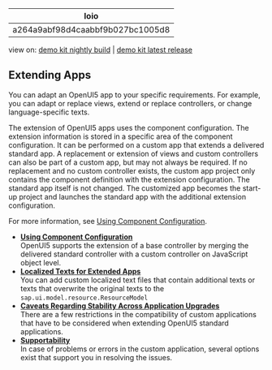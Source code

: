 <!-- loioa264a9abf98d4caabbf9b027bc1005d8 -->

| loio |
| -----|
| a264a9abf98d4caabbf9b027bc1005d8 |

<div id="loio">

view on: [demo kit nightly build](https://sdk.openui5.org/nightly/#/topic/a264a9abf98d4caabbf9b027bc1005d8) | [demo kit latest release](https://sdk.openui5.org/topic/a264a9abf98d4caabbf9b027bc1005d8)</div>

## Extending Apps

You can adapt an OpenUI5 app to your specific requirements. For example, you can adapt or replace views, extend or replace controllers, or change language-specific texts.

The extension of OpenUI5 apps uses the component configuration. The extension information is stored in a specific area of the component configuration. It can be performed on a custom app that extends a delivered standard app. A replacement or extension of views and custom controllers can also be part of a custom app, but may not always be required. If no replacement and no custom controller exists, the custom app project only contains the component definition with the extension configuration. The standard app itself is not changed. The customized app becomes the start-up project and launches the standard app with the additional extension configuration.

For more information, see [Using Component Configuration](Using_Component_Configuration_c264d66.md).

-   **[Using Component Configuration](Using_Component_Configuration_c264d66.md "OpenUI5 supports the
			extension of a base controller by merging the delivered standard controller with a
			custom controller on JavaScript object level.")**  
OpenUI5 supports the extension of a base controller by merging the delivered standard controller with a custom controller on JavaScript object level.
-   **[Localized Texts for Extended Apps](Localized_Texts_for_Extended_Apps_2edc3f9.md "You can add custom localized text files that contain additional texts or texts that
		overwrite the original texts to the sap.ui.model.resource.ResourceModel
	")**  
You can add custom localized text files that contain additional texts or texts that overwrite the original texts to the `sap.ui.model.resource.ResourceModel` 
-   **[Caveats Regarding Stability Across Application Upgrades](Caveats_Regarding_Stability_Across_Application_Upgrades_aef3384.md "There are a few restrictions in the compatibility of custom applications that have to be
		considered when extending OpenUI5 standard applications.")**  
There are a few restrictions in the compatibility of custom applications that have to be considered when extending OpenUI5 standard applications.
-   **[Supportability](Supportability_c44813d.md "In case of problems or errors in the custom application, several options exist that
		support you in resolving the issues.")**  
In case of problems or errors in the custom application, several options exist that support you in resolving the issues.

